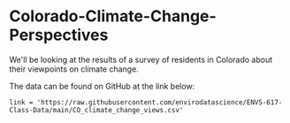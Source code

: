 # Colorado-Climate-Change-Perspectives

We'll be looking at the results of a survey of residents in Colorado about their viewpoints on climate change. 

The data can be found on GitHub at the link below:

```
link = 'https://raw.githubusercontent.com/envirodatascience/ENVS-617-Class-Data/main/CO_climate_change_views.csv'

```
